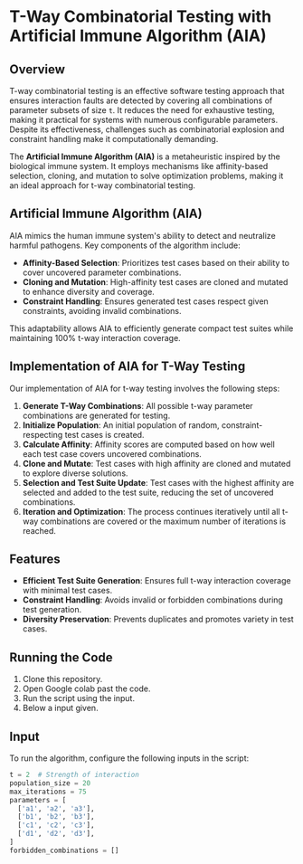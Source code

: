 # T-Way Combinatorial Testing with Artificial Immune Algorithm (AIA)

## Overview
T-way combinatorial testing is an effective software testing approach that ensures interaction faults are detected by covering all combinations of parameter subsets of size `t`. It reduces the need for exhaustive testing, making it practical for systems with numerous configurable parameters. Despite its effectiveness, challenges such as combinatorial explosion and constraint handling make it computationally demanding.

The **Artificial Immune Algorithm (AIA)** is a metaheuristic inspired by the biological immune system. It employs mechanisms like affinity-based selection, cloning, and mutation to solve optimization problems, making it an ideal approach for t-way combinatorial testing.

## Artificial Immune Algorithm (AIA)
AIA mimics the human immune system's ability to detect and neutralize harmful pathogens. Key components of the algorithm include:
- **Affinity-Based Selection**: Prioritizes test cases based on their ability to cover uncovered parameter combinations.
- **Cloning and Mutation**: High-affinity test cases are cloned and mutated to enhance diversity and coverage.
- **Constraint Handling**: Ensures generated test cases respect given constraints, avoiding invalid combinations.

This adaptability allows AIA to efficiently generate compact test suites while maintaining 100% t-way interaction coverage.

## Implementation of AIA for T-Way Testing
Our implementation of AIA for t-way testing involves the following steps:
1. **Generate T-Way Combinations**: All possible t-way parameter combinations are generated for testing.
2. **Initialize Population**: An initial population of random, constraint-respecting test cases is created.
3. **Calculate Affinity**: Affinity scores are computed based on how well each test case covers uncovered combinations.
4. **Clone and Mutate**: Test cases with high affinity are cloned and mutated to explore diverse solutions.
5. **Selection and Test Suite Update**: Test cases with the highest affinity are selected and added to the test suite, reducing the set of uncovered combinations.
6. **Iteration and Optimization**: The process continues iteratively until all t-way combinations are covered or the maximum number of iterations is reached.

## Features
- **Efficient Test Suite Generation**: Ensures full t-way interaction coverage with minimal test cases.
- **Constraint Handling**: Avoids invalid or forbidden combinations during test generation.
- **Diversity Preservation**: Prevents duplicates and promotes variety in test cases.

## Running the Code
1. Clone this repository.
2. Open Google colab past the code.
3. Run the script using the input.
4. Below a input given.

## Input
To run the algorithm, configure the following inputs in the script:

  ```python
t = 2  # Strength of interaction
population_size = 20
max_iterations = 75
parameters = [
    ['a1', 'a2', 'a3'],
    ['b1', 'b2', 'b3'],
    ['c1', 'c2', 'c3'],
    ['d1', 'd2', 'd3'],
]
forbidden_combinations = []


